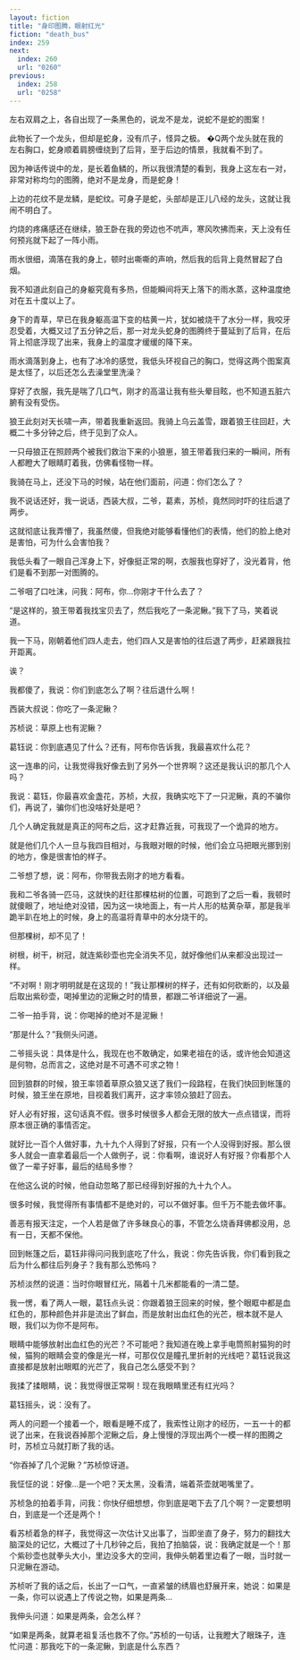 ```yaml
---
layout: fiction
title: "身印图腾，眼射红光"
fiction: "death_bus"
index: 259
next:
  index: 260
  url: "0260"
previous:
  index: 258
  url: "0258"
---
```

左右双肩之上，各自出现了一条黑色的，说龙不是龙，说蛇不是蛇的图案！

此物长了一个龙头，但却是蛇身，没有爪子，怪异之极。 �Q两个龙头就在我的左右胸口，蛇身顺着肩膀缠绕到了后背，至于后边的情景，我就看不到了。

因为神话传说中的龙，是长着鱼鳞的，所以我很清楚的看到，我身上这左右一对，非常对称均匀的图腾，绝对不是龙身，而是蛇身！

上边的花纹不是龙鳞，是蛇纹。可身子是蛇，头部却是正儿八经的龙头，这就让我闹不明白了。

灼烧的疼痛感还在继续，狼王卧在我的旁边也不吭声，寒风吹拂而来，天上没有任何预兆就下起了一阵小雨。

雨水很细，滴落在我的身上，顿时出嘶嘶的声响，然后我的后背上竟然冒起了白烟。

我不知道此刻自己的身躯究竟有多热，但能瞬间将天上落下的雨水蒸，这种温度绝对在五十度以上了。

身下的青草，早已在我身躯高温下变的枯黄一片，犹如被烧干了水分一样，我咬牙忍受着，大概又过了五分钟之后，那一对龙头蛇身的图腾终于蔓延到了后背，在后背上彻底浮现了出来，我身上的温度才缓缓的降下来。

雨水滴落到身上，也有了冰冷的感觉，我低头环视自己的胸口，觉得这两个图案真是太怪了，以后还怎么去澡堂里洗澡？

穿好了衣服，我先是喘了几口气，刚才的高温让我有些头晕目眩，也不知道五脏六腑有没有受伤。

狼王此刻对天长啸一声，带着我重新返回。我骑上乌云盖雪，跟着狼王往回赶，大概二十多分钟之后，终于见到了众人。

一只母狼正在照顾两个被我们救治下来的小狼崽，狼王带着我归来的一瞬间，所有人都瞪大了眼睛盯着我，仿佛看怪物一样。

我骑在马上，还没下马的时候，站在他们面前，问道：你们怎么了？

我不说话还好，我一说话，西装大叔，二爷，葛素，苏桢，竟然同时吓的往后退了两步。

这就彻底让我弄懵了，我虽然傻，但我绝对能够看懂他们的表情，他们的脸上绝对是害怕，可为什么会害怕我？

我低头看了一眼自己浑身上下，好像挺正常的啊，衣服我也穿好了，没光着背，他们是看不到那一对图腾的。

二爷咽了口吐沫，问我：阿布，你...你刚才干什么去了？

“是这样的，狼王带着我找宝贝去了，然后我吃了一条泥鳅。”我下了马，笑着说道。

我一下马，刚朝着他们四人走去，他们四人又是害怕的往后退了两步，赶紧跟我拉开距离。

诶？

我都傻了，我说：你们到底怎么了啊？往后退什么啊！

西装大叔说：你吃了一条泥鳅？

苏桢说：草原上也有泥鳅？

葛钰说：你到底遇见了什么？还有，阿布你告诉我，我最喜欢什么花？

这一连串的问，让我觉得我好像去到了另外一个世界啊？这还是我认识的那几个人吗？

我说：葛钰，你最喜欢金盏花，苏桢，大叔，我确实吃下了一只泥鳅，真的不骗你们，再说了，骗你们也没啥好处是吧？

几个人确定我就是真正的阿布之后，这才赶靠近我，可我现了一个诡异的地方。

就是他们几个人一旦与我四目相对，与我眼对眼的时候，他们会立马把眼光挪到别的地方，像是很害怕的样子。

二爷想了想，说：阿布，你带我去刚才的地方看看。

我和二爷各骑一匹马，这就快的赶往那棵枯树的位置，可跑到了之后一看，我顿时就傻眼了，地址绝对没错，因为这一块地面上，有一片人形的枯黄杂草，那是我半跪半趴在地上的时候，身上的高温将青草中的水分烧干的。

但那棵树，却不见了！

树根，树干，树冠，就连紫砂壶也完全消失不见，就好像他们从来都没出现过一样。

“不对啊！刚才明明就是在这现的！”我让那棵树的样子，还有如何砍断的，以及最后取出紫砂壶，喝掉里边的泥鳅之时的情景，都跟二爷详细说了一遍。

二爷一拍手背，说：你喝掉的绝对不是泥鳅！

“那是什么？”我侧头问道。

二爷摇头说：具体是什么，我现在也不敢确定，如果老祖在的话，或许他会知道这是何物，总而言之，这绝对是不可遇不可求之物！

回到狼群的时候，狼王率领着草原众狼又送了我们一段路程，在我们快回到帐篷的时候，狼王坐在原地，目视着我们离开，这才率领众狼赶了回去。

好人必有好报，这句话真不假。很多时候很多人都会无限的放大一点点错误，而将原本很正确的事情否定。

就好比一百个人做好事，九十九个人得到了好报，只有一个人没得到好报。那么很多人就会一直拿着最后一个人做例子，说：你看啊，谁说好人有好报？你看那个人做了一辈子好事，最后的结局多惨？

在他这么说的时候，他自动忽略了那已经得到好报的九十九个人。

很多时候，我觉得所有事情都不是绝对的，可以不做好事。但千万不能去做坏事。

善恶有报天注定，一个人若是做了许多昧良心的事，不管怎么烧香拜佛都没用，总有一日，天都不保他。

回到帐篷之后，葛钰非得问问我到底吃了什么，我说：你先告诉我，你们看到我之后为什么都往后列身子？我有那么恐怖吗？

苏桢淡然的说道：当时你眼冒红光，隔着十几米都能看的一清二楚。

我一愣，看了两人一眼，葛钰点头说：你跟着狼王回来的时候，整个眼眶中都是血红色的，那种颜色并非是流出了鲜血，而是放射出血红色的光芒，根本就不是人眼，我们以为你不是阿布。

眼睛中能够放射出血红色的光芒？不可能吧？我知道在晚上拿手电筒照射猫狗的时候，猫狗的眼睛会变的像是光一样，可那仅仅是瞳孔里折射的光线吧？葛钰说我这直接都是放射出眼眶的光芒了，我自己怎么感受不到？

我揉了揉眼睛，说：我觉得很正常啊！现在我眼睛里还有红光吗？

葛钰摇头，说：没有了。

两人的问题一个接着一个，眼看是睡不成了，我索性让刚才的经历，一五一十的都说了出来，在我说吞掉那个泥鳅之后，身上慢慢的浮现出两个一模一样的图腾之时，苏桢立马就打断了我的话。

“你吞掉了几个泥鳅？”苏桢惊讶道。

我怔怔的说：好像...是一个吧？天太黑，没看清，端着茶壶就喝嘴里了。

苏桢急的拍着手背，问我：你快仔细想想，你到底是喝下去了几个啊？一定要想明白，到底是一个还是两个！

看苏桢着急的样子，我觉得这一次估计又出事了，当即坐直了身子，努力的翻找大脑深处的记忆，大概过了十几秒钟之后，我拍了拍脑袋，说：我确定就是一个！那个紫砂壶也就拳头大小，里边没多大的空间，我伸头朝着里边看了一眼，当时就一只泥鳅在游动。

苏桢听了我的话之后，长出了一口气，一直紧皱的绣眉也舒展开来，她说：如果是一条，你可以说遇上了传说之物，如果是两条...

我伸头问道：如果是两条，会怎么样？

“如果是两条，就算老祖复活也救不了你。”苏桢的一句话，让我瞪大了眼珠子，连忙问道：那我吃下的一条泥鳅，到底是什么东西？